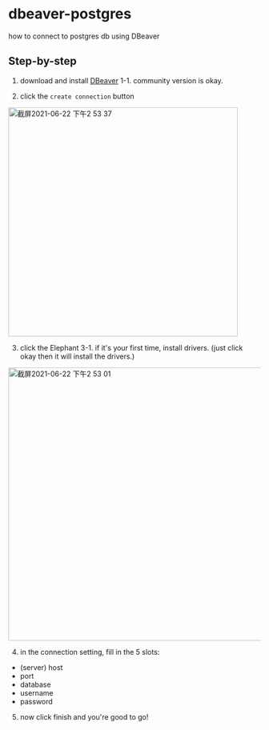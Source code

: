 # dbeaver-postgres
how to connect to postgres db using DBeaver

## Step-by-step
1. download and install [DBeaver](https://dbeaver.com/) 
1-1. community version is okay.

2. click the `create connection` button 
<img width="458" alt="截屏2021-06-22 下午2 53 37" src="https://user-images.githubusercontent.com/21968222/122871200-a2b91f00-d369-11eb-9d30-6355f2474e28.png">

3. click the Elephant
3-1. if it's your first time, install drivers. (just click okay then it will install the drivers.)
<img width="546" alt="截屏2021-06-22 下午2 53 01" src="https://user-images.githubusercontent.com/21968222/122871125-8c12c800-d369-11eb-99f2-1dd428faf18a.png">

4. in the connection setting, fill in the 5 slots:
- (server) host
- port
- database
- username
- password

5. now click finish and you're good to go!
